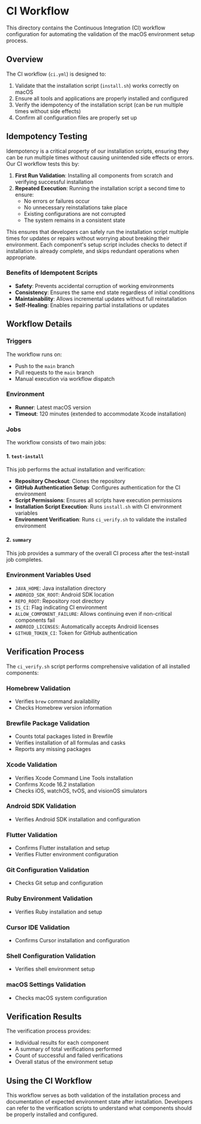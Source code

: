 # CI Workflow

This directory contains the Continuous Integration (CI) workflow configuration for automating the validation of the macOS environment setup process.

## Overview

The CI workflow (`ci.yml`) is designed to:

1. Validate that the installation script (`install.sh`) works correctly on macOS
2. Ensure all tools and applications are properly installed and configured
3. Verify the idempotency of the installation script (can be run multiple times without side effects)
4. Confirm all configuration files are properly set up

## Idempotency Testing

Idempotency is a critical property of our installation scripts, ensuring they can be run multiple times without causing unintended side effects or errors. Our CI workflow tests this by:

1. **First Run Validation**: Installing all components from scratch and verifying successful installation
2. **Repeated Execution**: Running the installation script a second time to ensure:
   - No errors or failures occur
   - No unnecessary reinstallations take place
   - Existing configurations are not corrupted
   - The system remains in a consistent state

This ensures that developers can safely run the installation script multiple times for updates or repairs without worrying about breaking their environment. Each component's setup script includes checks to detect if installation is already complete, and skips redundant operations when appropriate.

### Benefits of Idempotent Scripts

- **Safety**: Prevents accidental corruption of working environments
- **Consistency**: Ensures the same end state regardless of initial conditions
- **Maintainability**: Allows incremental updates without full reinstallation
- **Self-Healing**: Enables repairing partial installations or updates

## Workflow Details

### Triggers

The workflow runs on:
- Push to the `main` branch
- Pull requests to the `main` branch
- Manual execution via workflow dispatch

### Environment

- **Runner**: Latest macOS version
- **Timeout**: 120 minutes (extended to accommodate Xcode installation)

### Jobs

The workflow consists of two main jobs:

#### 1. `test-install`

This job performs the actual installation and verification:

- **Repository Checkout**: Clones the repository
- **GitHub Authentication Setup**: Configures authentication for the CI environment
- **Script Permissions**: Ensures all scripts have execution permissions
- **Installation Script Execution**: Runs `install.sh` with CI environment variables
- **Environment Verification**: Runs `ci_verify.sh` to validate the installed environment

#### 2. `summary`

This job provides a summary of the overall CI process after the test-install job completes.

### Environment Variables Used

- `JAVA_HOME`: Java installation directory
- `ANDROID_SDK_ROOT`: Android SDK location
- `REPO_ROOT`: Repository root directory
- `IS_CI`: Flag indicating CI environment
- `ALLOW_COMPONENT_FAILURE`: Allows continuing even if non-critical components fail
- `ANDROID_LICENSES`: Automatically accepts Android licenses
- `GITHUB_TOKEN_CI`: Token for GitHub authentication

## Verification Process

The `ci_verify.sh` script performs comprehensive validation of all installed components:

### Homebrew Validation
- Verifies `brew` command availability
- Checks Homebrew version information

### Brewfile Package Validation
- Counts total packages listed in Brewfile
- Verifies installation of all formulas and casks
- Reports any missing packages

### Xcode Validation
- Verifies Xcode Command Line Tools installation
- Confirms Xcode 16.2 installation
- Checks iOS, watchOS, tvOS, and visionOS simulators

### Android SDK Validation
- Verifies Android SDK installation and configuration

### Flutter Validation
- Confirms Flutter installation and setup
- Verifies Flutter environment configuration

### Git Configuration Validation
- Checks Git setup and configuration

### Ruby Environment Validation
- Verifies Ruby installation and setup

### Cursor IDE Validation
- Confirms Cursor installation and configuration

### Shell Configuration Validation
- Verifies shell environment setup

### macOS Settings Validation
- Checks macOS system configuration

## Verification Results

The verification process provides:
- Individual results for each component
- A summary of total verifications performed
- Count of successful and failed verifications
- Overall status of the environment setup

## Using the CI Workflow

This workflow serves as both validation of the installation process and documentation of expected environment state after installation. Developers can refer to the verification scripts to understand what components should be properly installed and configured.
